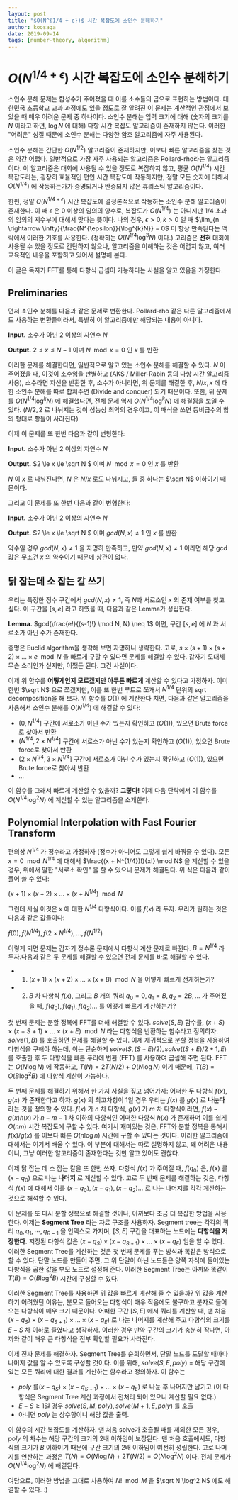 ```yaml
---
layout: post
title: "$O(N^{1/4 + ε})$ 시간 복잡도에 소인수 분해하기"
author: koosaga
date: 2019-09-14
tags: [number-theory, algorithm]
---
```


# $O(N^{1/4 + \epsilon})$ 시간 복잡도에 소인수 분해하기

소인수 분해 문제는 합성수가 주어졌을 때 이를 소수들의 곱으로 표현하는 방법이다. 대한민국 초등학교 교과 과정에도 있을 정도로 잘 알려진 이 문제는 계산적인 관점에서 보았을 때 매우 어려운 문제 중 하나이다. 소인수 분해는 입력 크기에 대해 (숫자의 크기를 $N$ 이라고 하면, $\log N$ 에 대해) 다항 시간 복잡도 알고리즘이 존재하지 않는다. 이러한 "어려운" 성질 때문에 소인수 분해는 다양한 암호 알고리즘에 자주 사용된다.

소인수 분해는 간단한 $O(N^{1/2})$ 알고리즘이 존재하지만, 이보다 빠른 알고리즘을 찾는 것은 약간 어렵다. 일반적으로 가장 자주 사용되는 알고리즘은 Pollard-rho라는 알고리즘이다. 이 알고리즘은 대회에 사용될 수 있을 정도로 복잡하지 않고, 평균 $O(N^{1/4})$ 시간 복잡도라는, 굉장히 효율적인 편인 시간 복잡도에 작동하지만, 정말 모든 숫자에 대해서 $O(N^{1/4})$ 에 작동하는가가 증명되거나 반증되지 않은 휴리스틱 알고리즘이다. 

한편, 정말 $O(N^{1/4 + \epsilon})$ 시간 복잡도에 결정론적으로 작동하는 소인수 분해 알고리즘이 존재한다. 이 때 $\epsilon$ 은 0 이상의 임의의 양수로, 복잡도가 $O(N^{1/4})$ 는 아니지만 $1/4$ 초과의 임의의 지수부에 대해서 맞다는 뜻이다. 나의 경우, $\epsilon > 0, k > 0$ 일 때 $\lim_{n \rightarrow \infty}{\frac{N^{\epsilon}}{\log^{k}N}} = 0$ 이 항상 만족된다는 맥락에서 이러한 기호를 사용한다. (정확히는 $O(N^{1/4}\log^3 N)$ 이다.) 고리즘은 **전혀** 대회에 사용될 수 있을 정도로 간단하지 않으나, 알고리즘을 이해하는 것은 어렵지 않고, 여러 교육적인 내용을 포함하고 있어서 설명해 본다. 

이 글은 독자가 FFT를 통해 다항식 곱셈이 가능하다는 사실을 알고 있음을 가정한다.

## Preliminaries

먼저 소인수 분해를 다음과 같은 문제로 변환한다. Pollard-rho 같은 다른 알고리즘에서도 사용하는 변환들이라서, 특별히 이 알고리즘에만 해당되는 내용이 아니다.

**Input.** 소수가 아닌 2 이상의 자연수 $N$

**Output.** $2 \le x \le N - 1$ 이며 $N\mod x = 0$  인 $x$ 를 반환

이러한 문제를 해결한다면, 일반적으로 알고 있는 소인수 분해를 해결할 수 있다. $N$ 이 주어졌을 때, 이것이 소수임을 판별하고 (AKS / Miller-Rabin 등의 다항 시간 알고리즘 사용), 소수라면 자신을 반환한 후, 소수가 아니라면, 위 문제를 해결한 후, $N / x, x$ 에 대한 소인수 분해를 따로 합쳐주면 (Divide and conquer) 되기 때문이다. 또한, 위 문제를 $O(N^{1/4}\log^k N)$ 에 해결했다면, 전체 문제 역시 $O(N^{1/4}\log^k N)$ 에 해결됨을 보일 수 있다. ($N/2, 2$ 로 나눠지는 것이 성능상 최악의 경우이고, 이 때식을 쓰면 등비급수의 합의 형태로 항들이 사라진다) 

이제 이 문제를 또 한번 다음과 같이 변형한다:

**Input.** 소수가 아닌 2 이상의 자연수 $N$

**Output.** $2 \le x \le \sqrt N $ 이며 $N\mod x = 0$  인 $x$ 를 반환

$N$ 이 $x$ 로 나눠진다면, $N$ 은 $N/x$ 로도 나눠지고, 둘 중 하나는 $\sqrt N$ 이하이기 때문이다.

그리고 이 문제를 또 한번 다음과 같이 변형한다:

**Input.** 소수가 아닌 2 이상의 자연수 $N$

**Output.** $2 \le x \le \sqrt N $ 이며 $gcd(N, x) \neq 1$  인 $x$ 를 반환

약수일 경우 $gcd(N, x)\neq 1$ 을 자명히 만족하고, 만약 $gcd(N, x) \neq 1$ 이라면 해당 gcd 값은 무조건 $x$ 의 약수이기 때문에 상관이 없다. 

## 닭 잡는데 소 잡는 칼 쓰기

우리는 특정한 정수 구간에서 $gcd(N, x) \neq 1$, 즉 $N$과 서로소인 $x$ 의 존재 여부를 찾고 싶다. 이 구간을 $[s, e]$ 라고 하였을 때, 다음과 같은 Lemma가 성립한다.

**Lemma.** $gcd(\frac{e!}{(s-1)!} \mod N, N) \neq 1$ 이면, 구간 $[s, e]$ 에 $N$ 과 서로소가 아닌 수가 존재한다.

증명은 Euclid algorithm을 생각해 보면 자명하니 생략한다. 고로, $s \times (s+1) \times (s+2) \times \ldots \times e \mod N$ 을 빠르게 구할 수 있다면 문제를 해결할 수 있다. 갑자기 도대체 무슨 소리인가 싶지만, 어쨌든 된다. 그건 사실이다.

이제 위 함수를 **어떻게인지 모르겠지만 아무튼 빠르게** 계산할 수 있다고 가정하자. 이미 한번 $\sqrt N$ 으로 쪼갰지만, 이를 또 한번 루트로 쪼개서 $N^{1/4}$ 단위의 sqrt decomposition을 해 보자. 위 함수를 $O(1)$ 에 계산한다 치면, 다음과 같은 알고리즘을 사용해서 소인수 분해를 $O(N^{1/4})$ 에 해결할 수 있다:

* $(0, N^{1/4}]$ 구간에 서로소가 아닌 수가 있는지 확인하고 ($O(1)$), 있으면 Brute force로 찾아서 반환
* $(N^{1/4}, 2 \times N^{1/4}]$ 구간에 서로소가 아닌 수가 있는지 확인하고 ($O(1)$), 있으면 Brute force로 찾아서 반환
* $(2\times N^{1/4}, 3\times N^{1/4}]$ 구간에 서로소가 아닌 수가 있는지 확인하고 ($O(1)$), 있으면 Brute force로 찾아서 반환
* ...

이 함수를 그래서 빠르게 계산할 수 있을까? **그렇다!** 이제 다음 단락에서 이 함수를 $O(N^{1/4} \log^2 N)$ 에 계산할 수 있는 알고리즘을 소개한다. 

## Polynomial Interpolation with Fast Fourier Transform

편의상 $N^{1/4}$ 가 정수라고 가정하자 (정수가 아니어도 그렇게 쉽게 바꿔줄 수 있다). 모든 $x = 0 \mod N^{1/4}$ 에 대해서 $\frac{(x + N^{1/4})!}{x!} \mod N$ 을 계산할 수 있을 경우, 위에서 말한 "서로소 확인" 을 할 수 있으니 문제가 해결된다. 위 식은 다음과 같이 풀어 쓸 수 있다:

$(x + 1) \times (x + 2) \times \ldots \times (x + N^{1/4}) \mod N$ 

그런데 사실 이것은 $x$ 에 대한 $N^{1/4}$ 다항식이다. 이를 $f(x)$ 라 두자. 우리가 원하는 것은 다음과 같은 값들이다:

$f(0), f(N^{1/4}), f(2 \times N^{1/4}), \ldots, f(N^{1/2})$

이렇게 되면 문제는 갑자기 정수론 문제에서 다항식 계산 문제로 바뀐다. $B = N^{1/4}$ 라 두자.다음과 같은 두 문제를 해결할 수 있으면 전체 문제를 바로 해결할 수 있다.

* 1. $(x + 1) \times (x + 2) \times \ldots \times (x +B) \mod N$ 을 어떻게 빠르게 전개하는가?
* 2. $B$ 차 다항식 $f(x)$, 그리고 $B$ 개의 쿼리 $q_0 = 0, q_1 = B, q_2 = 2B, \ldots$ 가 주어졌을 때, $f(q_0), f(q_1), f(q_2) \ldots$ 를 어떻게 빠르게 계산하는가?

첫 번째 문제는 분할 정복에 FFT를 더해 해결할 수 있다. $solve(S, E)$ 함수를, $(x + S) \times (x + S + 1) \times \ldots \times (x + E) \mod N$ 라는 다항식을 반환하는 함수라고 정의하자. $solve(1, B)$ 를 호출하면 문제를 해결할 수 있다. 이제 재귀적으로 분할 정복을 사용하여 다항식을 구해야 하는데, 이는 단순하게 $solve(S, (S+E)/2), solve((S+E)/2+1, E)$ 를 호출한 후 두 다항식을 빠른 푸리에 변환 (FFT) 를 사용하여 곱셈해 주면 된다. FFT는 $O(N\log N)$ 에 작동하고, $T(N) = 2T(N/2) + O(N\log N)$ 이기 때문에, $T(B) = O(B\log^2 B)$ 에 다항식 계산이 가능하다.

두 번째 문제를 해결하기 위해서 한 가지 사실을 짚고 넘어가자: 어떠한 두 다항식 $f(x), g(x)$ 가 존재한다고 하자. $g(x)$ 의 최고차항이 1일 경우 우리는 $f(x)$ 를 $g(x)$ 로 **나눈다** 라는 것을 정의할 수 있다. $f(x)$ 가 $n$ 차 다항식, $g(x)$ 가 $m$ 차 다항식이라면, $f(x) - g(x)h(x)$ 가 $n-m-1$ 차 이하의 다항식인 어떠한 다항식 $h(x)$ 가 존재하며 이를 쉽게 $O(nm)$ 시간 복잡도에 구할 수 있다. 여기서 재미있는 것은, FFT와 분할 정복을 통해서 $f(x) / g(x)$ 를 이보다 빠른 $O(n \log n)$ 시간에 구할 수 있다는 것이다. 이러한 알고리즘에 대해서는 여기서 배울 수 있다. 이 부분에 대해서는 따로 설명하지 않고, 꽤 어려운 내용이니, 그냥 이러한 알고리즘이 존재한다는 것만 알고 있어도 괜찮다.

이제 닭 잡는 데 소 잡는 칼을 또 한번 쓰자. 다항식 $f(x)$ 가 주어질 때, $f(q_0)$ 은, $f(x)$ 를 $(x - q_0)$ 으로 나눈 **나머지** 로 계산할 수 있다. 고로 두 번째 문제를 해결하는 것은, 다항식 $f(x)$ 에 대해서 이를 $(x - q_0), (x - q_1), (x - q_2) \ldots$ 로 나눈 나머지를 각각 계산하는 것으로 해석할 수 있다.

이 문제를 또 다시 분할 정복으로 해결할 것이나, 아까보다 조금 더 복잡한 방법을 사용한다. 이제는 **Segment Tree** 라는 자료 구조를 사용하자. Segment tree는 각각의 쿼리 $q_0, q_1, \cdots, q_{B-1}$ 을 인덱스로 가지며, $[S, E]$ 구간을 대표하는 노드에는 **다항식을 저장한다.** 저장된 다항식 값은 $(x - q_S) \times (x - q_{S+1}) \times \ldots \times (x - q_E)$ 임을 알 수 있다. 이러한 Segment Tree를 계산하는 것은 첫 번째 문제를 푸는 방식과 똑같은 방식으로 할 수 있다. 단말 노드를 만들어 주면, 그 위 단말이 아닌 노드들은 양쪽 자식에 들어있는 다항식을 곱한 값을 부모 노드로 설정해 준다. 이러한 Segment Tree는 아까와 똑같이 $T(B) = O(B\log^2 B)$ 시간에 구성할 수 있다.

이러한 Segment Tree를 사용하면 위 값을 빠르게 계산해 줄 수 있을까? 위 값을 계산하기 어려웠던 이유는, 분모로 들어오는 다항식이 매우 작음에도 불구하고 분자로 들어오는 다항식이 매우 크기 때문이다. 어떠한 구간 $[S, E]$ 에서 쿼리를 계산할 때, 맨 처음 $(x - q_S) \times (x - q_{S+1}) \times \ldots \times (x - q_E)$ 로 나눈 나머지를 계산해 주고 다항식의 크기를 $E - S$ 차 이하로 줄였다고 생각하자. 이러한 경우 만약 구간의 크기가 충분히 작다면, 아까와 같이 매우 큰 다항식을 전부 확인할 필요가 사라진다. 

이제 진짜 문제를 해결하자. Segment Tree를 순회하면서, 단말 노드를 도달할 때마다 나머지 값을 알 수 있도록 구성할 것이다. 이를 위해, $solve(S, E, poly)$ = 해당 구간에 있는 모든 쿼리에 대한 결과를 계산하는 함수라고 정의하자. 이 함수는

* $poly$ 를$(x - q_S) \times (x - q_{S+1}) \times \ldots \times (x - q_E)$ 로 나눈 후 나머지만 남기고 (이 다항식은 Segment Tree 계산 과정에서 전처리 되어 있으니 계산할 필요 없다.)
* $E - S \geq 1$일 경우 $solve(S, M, poly), solve(M + 1, E, poly)$ 를 호출
* 아니면 $poly$ 는 상수항이니 해당 값을 출력.

이 함수의 시간 복잡도를 계산하자. 맨 처음 solve가 호출될 때를 제외한 모든 경우, $poly$ 의 차수는 해당 구간의 크기의 2배 이하임이 보장된다. 맨 처음 호출에서도, 다항식의 크기가 $B$ 이하이기 때문에 구간 크기의 2배 이하임이 여전히 성립한다. 고로 나머지를 연산하는 과정은 $T(N) = O(N \log N) + 2T(N/2) = O(N\log^2 N)$ 이다. 전체 문제가 $O(N^{1/4} \log^2 N)$ 에 해결된다. 

여담으로, 이러한 방법을 그대로 사용하여 $N! \mod M$ 을 $\sqrt N \log^2 N$ 에도 해결할 수 있다. :)

 